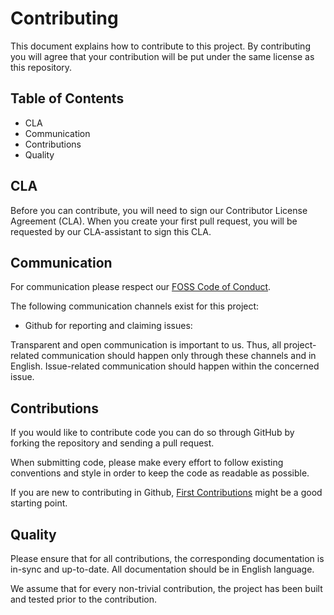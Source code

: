 <!-- SPDX-License-Identifier: MIT -->
# Contributing

This document explains how to contribute to this project.
By contributing you will agree that your contribution will be put under the same license as this repository.

## Table of Contents
- CLA
- Communication
- Contributions
- Quality

## CLA

Before you can contribute, you will need to sign our Contributor License Agreement (CLA). When you create your first pull request, you will be requested by our CLA-assistant to sign this CLA.

## Communication

For communication please respect our [FOSS Code of Conduct](https://github.com/mercedes-benz/foss/blob/master/CODE_OF_CONDUCT.md).

The following communication channels exist for this project:
- Github for reporting and claiming issues:  

Transparent and open communication is important to us. 
Thus, all project-related communication should happen only through these channels and in English. 
Issue-related communication should happen within the concerned issue.

## Contributions
If you would like to contribute code you can do so through GitHub by forking the repository and sending a pull request.

When submitting code, please make every effort to follow existing conventions and style in order to keep the code as readable as possible.

If you are new to contributing in Github, [First Contributions](https://github.com/firstcontributions/first-contributions) might be a good starting point.

## Quality
Please ensure that for all contributions, the corresponding documentation is in-sync and up-to-date. All documentation should be in English language. 

We assume that for every non-trivial contribution, the project has been built and tested prior to the contribution. 
